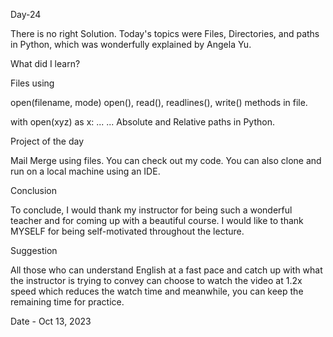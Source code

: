 Day-24

There is no right Solution. Today's topics were Files, Directories, and paths in Python, which was wonderfully explained by Angela Yu.

What did I learn?

Files using

open(filename, mode)
open(), read(), readlines(), write() methods in file.

with open(xyz) as x:
    ...
    ...
Absolute and Relative paths in Python.

Project of the day

Mail Merge using files. You can check out my code. You can also clone and run on a local machine using an IDE.

Conclusion

To conclude, I would thank my instructor for being such a wonderful teacher and for coming up with a beautiful course. I would like to thank MYSELF for being self-motivated throughout the lecture.

Suggestion

All those who can understand English at a fast pace and catch up with what the instructor is trying to convey can choose to watch the video at 1.2x speed which reduces the watch time and meanwhile, you can keep the remaining time for practice.

Date - Oct 13, 2023
